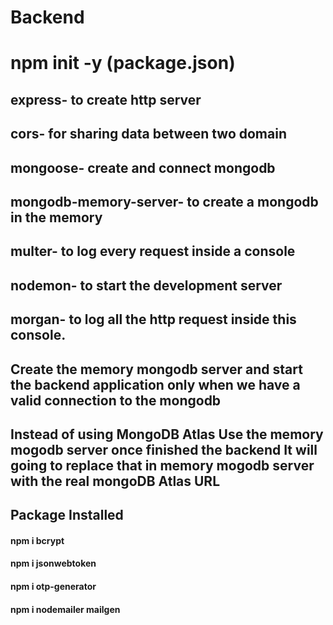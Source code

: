 # Backend 

# npm init -y (package.json)

## express- to create http server
## cors- for sharing data between two domain
## mongoose- create and connect mongodb
## mongodb-memory-server- to create a mongodb in the memory
## multer- to log every request inside a console
## nodemon- to start the development server
## morgan- to log all the http request inside this console.

## Create the memory mongodb server  and start the backend application only when we have a valid connection to the mongodb
## Instead of using MongoDB Atlas Use the memory mogodb server once finished the backend It will going to replace that in memory mogodb server with the real mongoDB Atlas URL 

## Package Installed 

#### npm i bcrypt
#### npm i jsonwebtoken
#### npm i otp-generator
#### npm i nodemailer mailgen